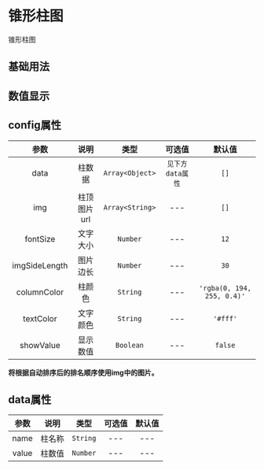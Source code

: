 <!-- 加载 demo 组件 start -->
<script setup>
import demo1 from './demo1.vue'
import demo2 from './demo2.vue'
</script>
<!-- 加载 demo 组件 end -->

<!-- 正文开始 -->

# 锥形柱图

锥形柱图

## 基础用法
<Preview comp-name="ConicalColumnChart" demo-name="demo1">
  <demo1 />
</Preview>

## 数值显示
<Preview comp-name="ConicalColumnChart" demo-name="demo2">
  <demo2 />
</Preview>

## config属性
参数 | 说明 | 类型 | 可选值 | 默认值
:-: | :-: | :-: | :-: | :-:
data |	柱数据 |	`Array<Object>` |	`见下方data属性` |	`[]`
img |	柱顶图片url |	`Array<String>` |	--- |	`[]`
fontSize |	文字大小 |	`Number` |	--- |	`12`
imgSideLength |	图片边长 |	`Number` |	--- |	`30`
columnColor |	柱颜色 |	`String` |	--- |	`'rgba(0, 194, 255, 0.4)'`
textColor |	文字颜色 |	`String` |	--- |	`'#fff'`
showValue |	显示数值 |	`Boolean` |	--- |	`false`

**将根据自动排序后的排名顺序使用img中的图片。**

## data属性
参数 | 说明 | 类型 | 可选值 | 默认值
:-: | :-: | :-: | :-: | :-:
name |	柱名称 |	`String` |	--- |	---
value |	柱数值 |	`Number` |	---	| ---

